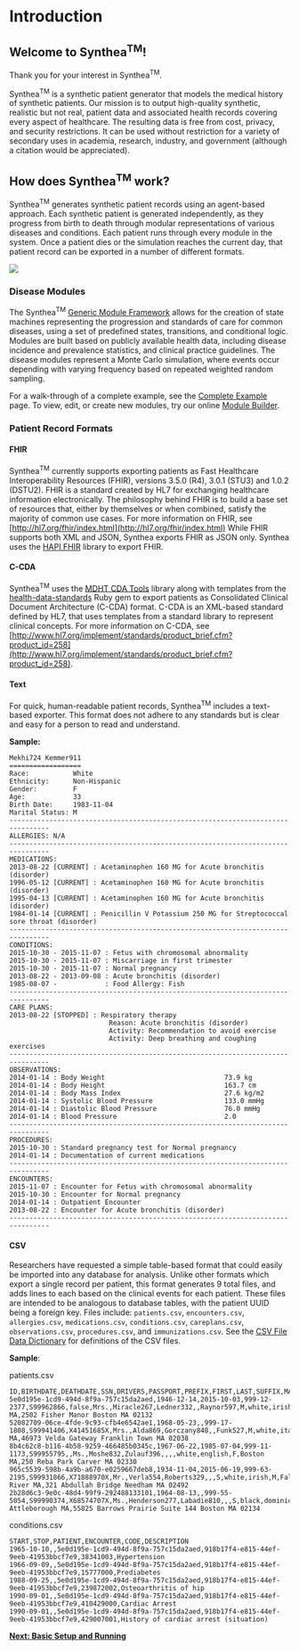 # Introduction
## Welcome to Synthea<sup>TM</sup>!
Thank you for your interest in Synthea<sup>TM</sup>. 

Synthea<sup>TM</sup> is a synthetic patient generator that models the medical history of synthetic patients. Our mission is to output high-quality synthetic, realistic but not real, patient data and associated health records covering every aspect of healthcare. The resulting data is free from cost, privacy, and security restrictions. It can be used without restriction for a variety of secondary uses in academia, research, industry, and government (although a citation would be appreciated).

## How does Synthea<sup>TM</sup> work?
Synthea<sup>TM</sup> generates synthetic patient records using an agent-based approach. Each synthetic patient is generated independently, as they progress from birth to death through modular representations of various diseases and conditions. Each patient runs through every module in the system. Once a patient dies or the simulation reaches the current day, that patient record can be exported in a number of different formats.

![](https://raw.githubusercontent.com/synthetichealth/synthea/gh-pages/images/architecture.png)

### Disease Modules
The Synthea<sup>TM</sup> [Generic Module Framework](https://github.com/synthetichealth/synthea/wiki/Generic-Module-Framework) allows for the creation of state machines representing the progression and standards of care for common diseases, using a set of predefined states, transitions, and conditional logic. Modules are built based on publicly available health data, including disease incidence and prevalence statistics, and clinical practice guidelines. The disease modules represent a Monte Carlo simulation, where events occur depending with varying frequency based on repeated weighted random sampling.

For a walk-through of a complete example, see the [Complete Example](https://github.com/synthetichealth/synthea/wiki/Generic-Module-Framework%3A-Complete-Example) page. To view, edit, or create new modules, try our online [Module Builder](https://synthetichealth.github.io/module-builder/).

### Patient Record Formats

#### FHIR

Synthea<sup>TM</sup> currently supports exporting patients as Fast Healthcare Interoperability Resources (FHIR), versions 3.5.0 (R4), 3.0.1 (STU3) and 1.0.2 (DSTU2). FHIR is a standard created by HL7 for exchanging healthcare information electronically. The philosophy behind FHIR is to build a base set of resources that, either by themselves or when combined, satisfy the majority of common use cases. For more information on FHIR, see [http://hl7.org/fhir/index.html](http://hl7.org/fhir/index.html) While FHIR supports both XML and JSON, Synthea exports FHIR as JSON only. Synthea uses the [HAPI FHIR](http://hapifhir.io/) library to export FHIR.

#### C-CDA
Synthea<sup>TM</sup> uses the [MDHT CDA Tools](http://cdatools.org/) library along with templates from the [health-data-standards](https://github.com/projectcypress/health-data-standards) Ruby gem to export patients as Consolidated Clinical Document Architecture (C-CDA) format. C-CDA is an XML-based standard defined by HL7, that uses templates from a standard library to represent clinical concepts. For more information on C-CDA,  see [http://www.hl7.org/implement/standards/product_brief.cfm?product_id=258](http://www.hl7.org/implement/standards/product_brief.cfm?product_id=258). 


#### Text
For quick, human-readable patient records, Synthea<sup>TM</sup> includes a text-based exporter. This format does not adhere to any standards but is clear and easy for a person to read and understand. 

**Sample:**

```
Mekhi724 Kemmer911
==================
Race:           White
Ethnicity:      Non-Hispanic
Gender:         F
Age:            33
Birth Date:     1983-11-04
Marital Status: M
--------------------------------------------------------------------------------
ALLERGIES: N/A
--------------------------------------------------------------------------------
MEDICATIONS:
2013-08-22 [CURRENT] : Acetaminophen 160 MG for Acute bronchitis (disorder)
1996-05-12 [CURRENT] : Acetaminophen 160 MG for Acute bronchitis (disorder)
1995-04-13 [CURRENT] : Acetaminophen 160 MG for Acute bronchitis (disorder)
1984-01-14 [CURRENT] : Penicillin V Potassium 250 MG for Streptococcal sore throat (disorder)
--------------------------------------------------------------------------------
CONDITIONS:
2015-10-30 - 2015-11-07 : Fetus with chromosomal abnormality
2015-10-30 - 2015-11-07 : Miscarriage in first trimester
2015-10-30 - 2015-11-07 : Normal pregnancy
2013-08-22 - 2013-09-08 : Acute bronchitis (disorder)
1985-08-07 -            : Food Allergy: Fish
--------------------------------------------------------------------------------
CARE PLANS:
2013-08-22 [STOPPED] : Respiratory therapy
                         Reason: Acute bronchitis (disorder)
                         Activity: Recommendation to avoid exercise
                         Activity: Deep breathing and coughing exercises
--------------------------------------------------------------------------------
OBSERVATIONS:
2014-01-14 : Body Weight                              73.9 kg
2014-01-14 : Body Height                              163.7 cm
2014-01-14 : Body Mass Index                          27.6 kg/m2
2014-01-14 : Systolic Blood Pressure                  133.0 mmHg
2014-01-14 : Diastolic Blood Pressure                 76.0 mmHg
2014-01-14 : Blood Pressure                           2.0 
--------------------------------------------------------------------------------
PROCEDURES:
2015-10-30 : Standard pregnancy test for Normal pregnancy
2014-01-14 : Documentation of current medications
--------------------------------------------------------------------------------
ENCOUNTERS:
2015-11-07 : Encounter for Fetus with chromosomal abnormality
2015-10-30 : Encounter for Normal pregnancy
2014-01-14 : Outpatient Encounter
2013-08-22 : Encounter for Acute bronchitis (disorder)
--------------------------------------------------------------------------------
```

#### CSV
Researchers have requested a simple table-based format that could easily be imported into any database for analysis. Unlike other formats which export a single record per patient, this format generates 9 total files, and adds lines to each based on the clinical events for each patient. These files are intended to be analogous to database tables, with the patient UUID being a foreign key. Files include: `patients.csv`, `encounters.csv`, `allergies.csv`, `medications.csv`, `conditions.csv`, `careplans.csv`, `observations.csv`, `procedures.csv`, and `immunizations.csv`. See the [CSV File Data Dictionary](https://github.com/synthetichealth/synthea/wiki/CSV-File-Data-Dictionary) for definitions of the CSV files.

**Sample**:

patients.csv
```
ID,BIRTHDATE,DEATHDATE,SSN,DRIVERS,PASSPORT,PREFIX,FIRST,LAST,SUFFIX,MAIDEN,MARITAL,RACE,ETHNICITY,GENDER,BIRTHPLACE,ADDRESS
5e0d195e-1cd9-494d-8f9a-757c15da2aed,1946-12-14,2015-10-03,999-12-2377,S99962866,false,Mrs.,Miracle267,Ledner332,,Raynor597,M,white,irish,F,Millbury MA,2502 Fisher Manor Boston MA 02132
52082709-06ce-4fde-9c93-cfb4e6542ae1,1968-05-23,,999-17-1808,S99941406,X41451685X,Mrs.,Alda869,Gorczany848,,Funk527,M,white,italian,F,Gardner MA,46973 Velda Gateway Franklin Town MA 02038
8b4c62c8-b116-4b58-9259-466485b0345c,1967-06-22,1985-07-04,999-11-1173,S99955795,,Ms.,Moshe832,Zulauf396,,,,white,english,F,Boston MA,250 Reba Park Carver MA 02330
965c5539-598b-4a9b-a670-e0259667deb8,1934-11-04,2015-06-19,999-63-2195,S99931866,X71888970X,Mr.,Verla554,Roberts329,,,S,white,irish,M,Fall River MA,321 Abdullah Bridge Needham MA 02492
2b28d6c3-9e0c-48d4-99f9-292488133101,1964-08-13,,999-55-5054,S99990374,X68574707X,Ms.,Henderson277,Labadie810,,,S,black,dominican,F,North Attleborough MA,55825 Barrows Prairie Suite 144 Boston MA 02134
```

conditions.csv
```
START,STOP,PATIENT,ENCOUNTER,CODE,DESCRIPTION
1965-10-10,,5e0d195e-1cd9-494d-8f9a-757c15da2aed,918b17f4-e815-44ef-9eeb-41953bbcf7e9,38341003,Hypertension
1966-09-09,,5e0d195e-1cd9-494d-8f9a-757c15da2aed,918b17f4-e815-44ef-9eeb-41953bbcf7e9,15777000,Prediabetes
1988-09-25,,5e0d195e-1cd9-494d-8f9a-757c15da2aed,918b17f4-e815-44ef-9eeb-41953bbcf7e9,239872002,Osteoarthritis of hip
1990-09-01,,5e0d195e-1cd9-494d-8f9a-757c15da2aed,918b17f4-e815-44ef-9eeb-41953bbcf7e9,410429000,Cardiac Arrest
1990-09-01,,5e0d195e-1cd9-494d-8f9a-757c15da2aed,918b17f4-e815-44ef-9eeb-41953bbcf7e9,429007001,History of cardiac arrest (situation)
```

**[Next: Basic Setup and Running](https://github.com/synthetichealth/synthea/wiki/Basic-Setup-and-Running)**